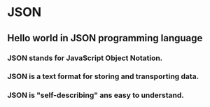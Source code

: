 # JSON
## Hello world in JSON programming language

### JSON stands for JavaScript Object Notation.

### JSON is a text format for storing and transporting data.

### JSON is "self-describing" ans easy to understand.